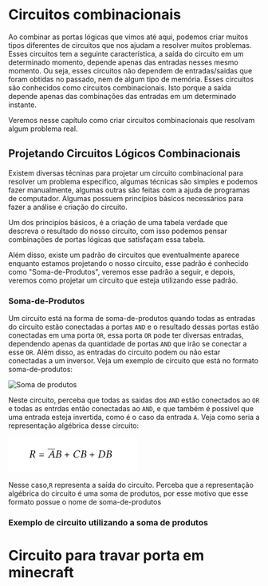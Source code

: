 # Circuitos combinacionais

Ao combinar as portas lógicas que vimos até aqui, podemos criar muitos tipos diferentes de circuitos que nos ajudam a resolver muitos problemas. Esses circuitos tem a seguinte característica, a saída do circuito em um determinado momento, depende apenas das entradas nesses mesmo momento. Ou seja, esses circuitos não dependem de entradas/saidas que foram obtidas no passado, nem de algum tipo de memória. Esses circuitos são conhecidos como circuitos combinacionais. Isto porque a saída depende apenas das combinações das entradas em um determinado instante.

Veremos nesse capítulo como criar circuitos combinacionais que resolvam algum problema real.

## Projetando Circuitos Lógicos Combinacionais

Existem diversas técninas para projetar um circuito combinacional para resolver um problema específico, algumas técnicas são simples e podemos fazer manualmente, algumas outras são feitas com a ajuda de programas de computador. Algumas possuem princípios básicos necessários para fazer a análise e criação do circuito.

Um dos principíos básicos, é a criação de uma tabela verdade que descreva o resultado do nosso circuito, com isso podemos pensar combinações de portas lógicas que satisfaçam essa tabela. 

Além disso, existe um padrão de circuitos que eventualmente aparece enquanto estamos projetando o nosso circuito, esse padrão é conhecido como "Soma-de-Produtos", veremos esse padrão a seguir, e depois, veremos como projetar um circuito que esteja utilizando esse padrão.

### Soma-de-Produtos

Um circuito está na forma de soma-de-produtos quando todas as entradas do circuito estão conectadas a portas `AND` e o resultado dessas portas estão conectadas em uma porta `OR`, essa porta `OR` pode ter diversas entradas, dependendo apenas da quantidade de portas `AND` que irão se conectar a esse `OR`. Além disso, as entradas do circuito podem ou não estar conectadas a um inversor. Veja um exemplo de circuito que está no formato soma-de-produtos:

![Soma de produtos](images/soma-de-produtos_1.png)

Neste circuito, perceba que todas as saidas dos `AND` estão conectados ao `OR` e todas as entrdas então conectadas ao `AND`, e que também é possivel que uma entrada esteja invertida, como é o caso da entrada `A`. Veja como seria a representação algébrica desse circuito:

![Soma de produtos - Algebrica](images/soma-de-produtos_2.png)

Nesse caso,`R` representa a saída do circuito. Perceba que a representação algébrica do circuito é uma soma de produtos, por esse motivo que esse formato possue o nome de soma-de-produtos

### Exemplo de circuito utilizando a soma de produtos

# Circuito para travar porta em minecraft

